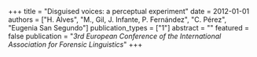 +++
title = "Disguised voices: a perceptual experiment"
date = 2012-01-01
authors = ["H. Alves", "M., Gil, J. Infante, P. Fernández", "C. Pérez", "Eugenia San Segundo"]
publication_types = ["1"]
abstract = ""
featured = false
publication = "*3rd European Conference of the International Association for Forensic Linguistics*"
+++

